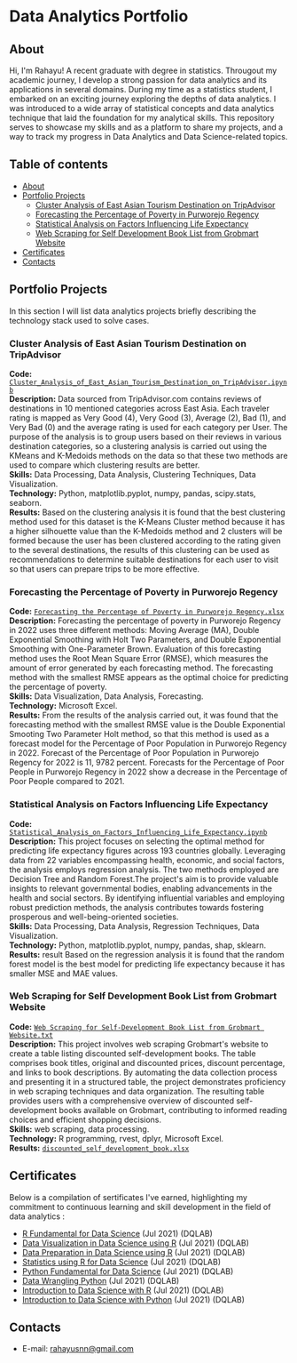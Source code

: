 # Data Analytics Portfolio 

## About

Hi, I'm Rahayu! A recent graduate with degree in statistics. Througout my academic journey, I develop a strong passion for data analytics and its applications in several domains. During my time as a statistics student, I embarked on an exciting journey exploring the depths of data analytics. I was introduced to a wide array of statistical concepts and data analytics technique that laid the foundation for my analytical skills. This repository serves to showcase my skills and as a platform to share my projects, and a way to track my progress in Data Analytics and Data Science-related topics.  

## Table of contents
- [About](#about)
- [Portfolio Projects](#portfolio-projects)
	+ [Cluster Analysis of East Asian Tourism Destination on TripAdvisor](#cluster-analysis-of-east-asian-tourism-destination-on-tripadvisor)
	+ [Forecasting the Percentage of Poverty in Purworejo Regency](#forecasting-the-percentage-of-poverty-in-purworejo-regency)
	+ [Statistical Analysis on Factors Influencing Life Expectancy](#statistical-analysis-on-factors-influencing-life-expectancy)
	+ [Web Scraping for Self Development Book List from Grobmart Website](#web-scraping-for-self-development-book-list-from-grobmart-website)
- [Certificates](#certificates)
- [Contacts](#contacts)

## Portfolio Projects
In this section I will list data analytics projects briefly describing the technology stack used to solve cases.

### Cluster Analysis of East Asian Tourism Destination on TripAdvisor
**Code:** [`Cluster_Analysis_of_East_Asian_Tourism_Destination_on_TripAdvisor.ipynb`](https://github.com/rahayuisna23/data_analytics_portofolio/blob/230298a56ef5cfdaabf0a790c8cfce440cbd12b7/Cluster_Analysis_of_East_Asian_Tourism_Destination_on_TripAdvisor.ipynb)    
**Description:** Data sourced from TripAdvisor.com contains reviews of destinations in 10 mentioned categories across East Asia. Each traveler rating is mapped as Very Good (4), Very Good (3), Average (2), Bad (1), and Very Bad (0) and the average rating is used for each category per User. The purpose of the analysis is to group users based on their reviews in various destination categories, so a clustering analysis is carried out using the KMeans and K-Medoids methods on the data so that these two methods are used to compare which clustering results are better.  
**Skills:** Data Processing, Data Analysis, Clustering Techniques, Data Visualization.  
**Technology:** Python, matplotlib.pyplot, numpy, pandas, scipy.stats, seaborn.  
**Results:** Based on the clustering analysis it is found that the best clustering method used for this dataset is the K-Means Cluster method because it has a higher silhouette value than the K-Medoids method and 2 clusters will be formed because the user has been clustered according to the rating given to the several destinations, the results of this clustering can be used as recommendations to determine suitable destinations for each user to visit so that users can prepare trips to be more effective. 

### Forecasting the Percentage of Poverty in Purworejo Regency
**Code:** [`Forecasting the Percentage of Poverty in Purworejo Regency.xlsx`](https://github.com/rahayuisna23/data_analytics_portofolio/blob/230298a56ef5cfdaabf0a790c8cfce440cbd12b7/Forecasting%20the%20Percentage%20of%20Poverty%20in%20Purworejo%20Regency.xlsx)       
**Description:** Forecasting the percentage of poverty in Purworejo Regency in 2022 uses three different methods: Moving Average (MA), Double Exponential Smoothing with Holt Two Parameters, and Double Exponential Smoothing with One-Parameter Brown. Evaluation of this forecasting method uses the Root Mean Square Error (RMSE), which measures the amount of error generated by each forecasting method. The forecasting method with the smallest RMSE appears as the optimal choice for predicting the percentage of poverty.   
**Skills:** Data Visualization, Data Analysis, Forecasting.    
**Technology:** Microsoft Excel.     
**Results:** From the results of the analysis carried out, it was found that the forecasting method with the smallest RMSE value is the Double Exponential Smooting Two Parameter Holt method, so that this method is used as a forecast model for the Percentage of Poor Population in Purworejo Regency in 2022. Forecast of the Percentage of Poor Population in Purworejo Regency for 2022 is 11, 9782 percent. Forecasts for the Percentage of Poor People in Purworejo Regency in 2022 show a decrease in the Percentage of Poor People compared to 2021.  

### Statistical Analysis on Factors Influencing Life Expectancy
**Code:** [`Statistical_Analysis_on_Factors_Influencing_Life_Expectancy.ipynb`](https://github.com/rahayuisna23/data_analytics_portofolio/blob/230298a56ef5cfdaabf0a790c8cfce440cbd12b7/Statistical_Analysis_on_Factors_Influencing_Life_Expectancy.ipynb)      
**Description:** This project focuses on selecting the optimal method for predicting life expectancy figures across 193 countries globally. Leveraging data from 22 variables encompassing health, economic, and social factors, the analysis employs regression analysis. The two methods employed are Decision Tree and Random Forest.The project's aim is to provide valuable insights to relevant governmental bodies, enabling advancements in the health and social sectors. By identifying influential variables and employing robust prediction methods, the analysis contributes towards fostering prosperous and well-being-oriented societies.     
**Skills:** Data Processing, Data Analysis, Regression Techniques, Data Visualization.      
**Technology:** Python, matplotlib.pyplot, numpy, pandas, shap, sklearn.   
**Results:** result Based on the regression analysis it is found that the random forest model is the best model for predicting life expectancy because it has smaller MSE and MAE values. 

### Web Scraping for Self Development Book List from Grobmart Website
**Code:** [`Web Scraping for Self-Development Book List from Grobmart Website.txt`](https://github.com/rahayuisna23/data_analytics_portofolio/blob/230298a56ef5cfdaabf0a790c8cfce440cbd12b7/Web%20Scraping%20for%20Self-Development%20Book%20List%20from%20Grobmart%20Website.txt)    
**Description:** This project involves web scraping Grobmart's website to create a table listing discounted self-development books. The table comprises book titles, original and discounted prices, discount percentage, and links to book descriptions. By automating the data collection process and presenting it in a structured table, the project demonstrates proficiency in web scraping techniques and data organization. The resulting table provides users with a comprehensive overview of discounted self-development books available on Grobmart, contributing to informed reading choices and efficient shopping decisions.    
**Skills:** web scraping, data processing.    
**Technology:** R programming, rvest, dplyr, Microsoft Excel.     
**Results:** [`discounted_self_development_book.xlsx`](https://github.com/rahayuisna23/data_analytics_portofolio/blob/230298a56ef5cfdaabf0a790c8cfce440cbd12b7/discounted_self_development_book.xlsx)   

## Certificates
Below is a compilation of sertificates I've earned, highlighting my commitment to continuous learning and skill development in the field of data analytics  :
- [R Fundamental for Data Science](https://academy.dqlab.id/Certificate_check/result/DQLABINTR1SJIBGF) (Jul 2021) (DQLAB)
- [Data Visualization in Data Science using R](https://academy.dqlab.id/Certificate_check/result/DQLABDTVISANSLDP) (Jul 2021) (DQLAB)
- [Data Preparation in Data Science using R](https://academy.dqlab.id/Certificate_check/result/DQLABDTWR1EHWIGS) (Jul 2021) (DQLAB)
- [Statistics using R for Data Science](https://academy.dqlab.id/Certificate_check/result/DQLABINTS1ISWUKT) (Jul 2021) (DQLAB)
- [Python Fundamental for Data Science](https://academy.dqlab.id/Certificate_check/result/DQLABINTP1DVDGMV) (Jul 2021) (DQLAB)
- [Data Wrangling Python](https://academy.dqlab.id/Certificate_check/result/DQLABDTWP1FIOPCB) (Jul 2021) (DQLAB)
- [Introduction to Data Science with R](https://academy.dqlab.id/Certificate_check/result/DQLABBGINRQTLIJL) (Jul 2021) (DQLAB)
- [Introduction to Data Science with Python](https://academy.dqlab.id/Certificate_check/result/DQLABINTP1TEIILH) (Jul 2021) (DQLAB)

## Contacts
- E-mail: rahayusnn@gmail.com
